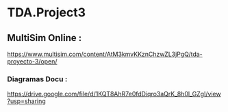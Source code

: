 # TDA.Project3

## MultiSim Online :
https://www.multisim.com/content/AtM3kmvKKznChzwZL3jPgQ/tda-proyecto-3/open/

### Diagramas Docu :
https://drive.google.com/file/d/1KQT8AhR7e0fdDiqro3aQrK_8h0l_GZgI/view?usp=sharing
